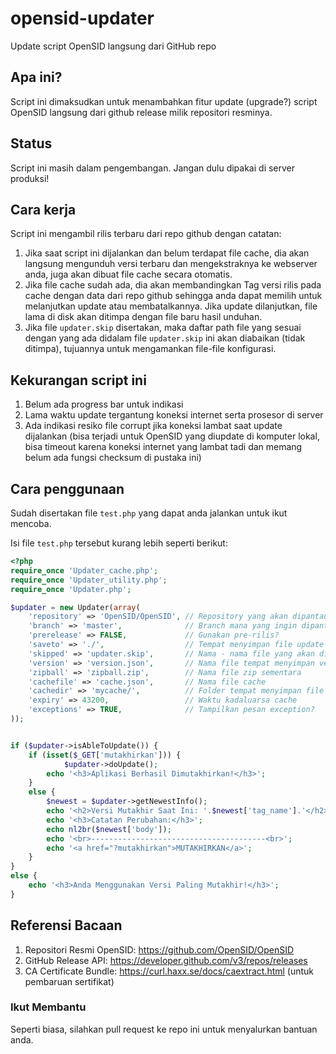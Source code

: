 # opensid-updater
Update script OpenSID langsung dari GitHub repo


## Apa ini?
Script ini dimaksudkan untuk menambahkan fitur update (upgrade?) script OpenSID langsung dari github release milik repositori resminya.


## Status
Script ini masih dalam pengembangan. Jangan dulu dipakai di server produksi!


## Cara kerja
Script ini mengambil rilis terbaru dari repo github dengan catatan:
  1. Jika saat script ini dijalankan dan belum terdapat file cache, dia akan langsung mengunduh versi terbaru dan mengekstraknya ke webserver anda, juga akan dibuat file cache secara otomatis.
  2. Jika file cache sudah ada, dia akan membandingkan Tag versi rilis pada cache dengan data dari repo github sehingga anda dapat memilih untuk melanjutkan update atau membatalkannya. Jika update dilanjutkan, file lama di disk akan ditimpa dengan file baru hasil unduhan.
  3. Jika file `updater.skip` disertakan, maka daftar path file yang sesuai dengan yang ada didalam file `updater.skip` ini akan diabaikan (tidak ditimpa), tujuannya untuk mengamankan file-file konfigurasi.


## Kekurangan script ini
  1. Belum ada progress bar untuk indikasi
  2. Lama waktu update tergantung koneksi internet serta prosesor di server
  3. Ada indikasi resiko file corrupt jika koneksi lambat saat update dijalankan 
  (bisa terjadi untuk OpenSID yang diupdate di komputer lokal, bisa timeout karena koneksi internet yang lambat tadi dan memang belum ada fungsi checksum di pustaka ini)


## Cara penggunaan
Sudah disertakan file `test.php` yang dapat anda jalankan untuk ikut mencoba.

Isi file `test.php` tersebut kurang lebih seperti berikut:
```php
<?php
require_once 'Updater_cache.php';
require_once 'Updater_utility.php';
require_once 'Updater.php';

$updater = new Updater(array(
    'repository' => 'OpenSID/OpenSID', // Repository yang akan dipantau
    'branch' => 'master',              // Branch mana yang ingin dipantau?
    'prerelease' => FALSE,             // Gunakan pre-rilis?
    'saveto' => './',                  // Tempat menyimpan file update
    'skipped' => 'updater.skip',       // Nama - nama file yang akan di skip saat update (taruh perbaris di file ini)
    'version' => 'version.json',       // Nama file tempat menyimpan versi app terinstall
    'zipball' => 'zipball.zip',        // Nama file zip sementara
    'cachefile' => 'cache.json',       // Nama file cache
    'cachedir' => 'mycache/',          // Folder tempat menyimpan file - file cache
    'expiry' => 43200,                 // Waktu kadaluarsa cache
    'exceptions' => TRUE,              // Tampilkan pesan exception?
));


if ($updater->isAbleToUpdate()) {
    if (isset($_GET['mutakhirkan'])) {
            $updater->doUpdate();
        echo '<h3>Aplikasi Berhasil Dimutakhirkan!</h3>';
    }
    else {
        $newest = $updater->getNewestInfo();
        echo '<h2>Versi Mutakhir Saat Ini: '.$newest['tag_name'].'</h2>';
        echo '<h3>Catatan Perubahan:</h3>';
        echo nl2br($newest['body']);
        echo '<br>---------------------------------------<br>';
        echo '<a href="?mutakhirkan">MUTAKHIRKAN</a>';
    }
}
else {
    echo '<h3>Anda Menggunakan Versi Paling Mutakhir!</h3>';
}
```


## Referensi Bacaan
  1. Repositori Resmi OpenSID: https://github.com/OpenSID/OpenSID
  2. GitHub Release API: https://developer.github.com/v3/repos/releases
  3. CA Certificate Bundle: https://curl.haxx.se/docs/caextract.html (untuk pembaruan sertifikat)


### Ikut Membantu
Seperti biasa, silahkan pull request ke repo ini untuk menyalurkan bantuan anda.